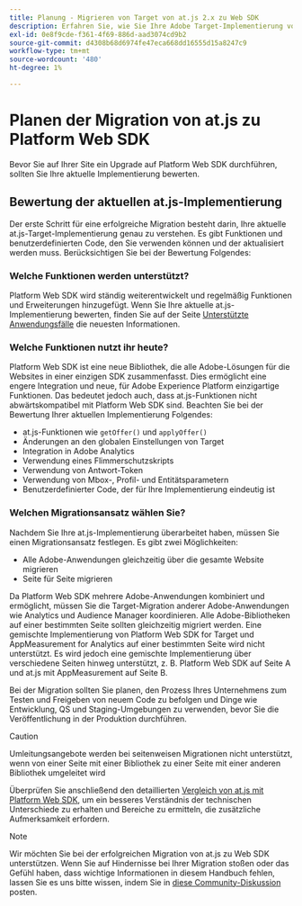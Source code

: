```yaml
---
title: Planung - Migrieren von Target von at.js 2.x zu Web SDK
description: Erfahren Sie, wie Sie Ihre Adobe Target-Implementierung von at.js 2.x auf Adobe Experience Platform Web SDK planen.
exl-id: 0e8f9cde-f361-4f69-886d-aad3074cd9b2
source-git-commit: d4308b68d6974fe47eca668dd16555d15a8247c9
workflow-type: tm+mt
source-wordcount: '480'
ht-degree: 1%

---
```


# Planen der Migration von at.js zu Platform Web SDK

Bevor Sie auf Ihrer Site ein Upgrade auf Platform Web SDK durchführen, sollten Sie Ihre aktuelle Implementierung bewerten.

## Bewertung der aktuellen at.js-Implementierung

Der erste Schritt für eine erfolgreiche Migration besteht darin, Ihre aktuelle at.js-Target-Implementierung genau zu verstehen. Es gibt Funktionen und benutzerdefinierten Code, den Sie verwenden können und der aktualisiert werden muss. Berücksichtigen Sie bei der Bewertung Folgendes:

### Welche Funktionen werden unterstützt?

Platform Web SDK wird ständig weiterentwickelt und regelmäßig Funktionen und Erweiterungen hinzugefügt. Wenn Sie Ihre aktuelle at.js-Implementierung bewerten, finden Sie auf der Seite [Unterstützte Anwendungsfälle](https://github.com/orgs/adobe/projects/18/views/1) die neuesten Informationen.

### Welche Funktionen nutzt ihr heute?

Platform Web SDK ist eine neue Bibliothek, die alle Adobe-Lösungen für die Websites in einer einzigen SDK zusammenfasst. Dies ermöglicht eine engere Integration und neue, für Adobe Experience Platform einzigartige Funktionen. Das bedeutet jedoch auch, dass at.js-Funktionen nicht abwärtskompatibel mit Platform Web SDK sind. Beachten Sie bei der Bewertung Ihrer aktuellen Implementierung Folgendes:

- at.js-Funktionen wie `getOffer()` und `applyOffer()`
- Änderungen an den globalen Einstellungen von Target
- Integration in Adobe Analytics
- Verwendung eines Flimmerschutzskripts
- Verwendung von Antwort-Token
- Verwendung von Mbox-, Profil- und Entitätsparametern
- Benutzerdefinierter Code, der für Ihre Implementierung eindeutig ist

### Welchen Migrationsansatz wählen Sie?

Nachdem Sie Ihre at.js-Implementierung überarbeitet haben, müssen Sie einen Migrationsansatz festlegen. Es gibt zwei Möglichkeiten:

- Alle Adobe-Anwendungen gleichzeitig über die gesamte Website migrieren
- Seite für Seite migrieren

Da Platform Web SDK mehrere Adobe-Anwendungen kombiniert und ermöglicht, müssen Sie die Target-Migration anderer Adobe-Anwendungen wie Analytics und Audience Manager koordinieren. Alle Adobe-Bibliotheken auf einer bestimmten Seite sollten gleichzeitig migriert werden. Eine gemischte Implementierung von Platform Web SDK for Target und AppMeasurement for Analytics auf einer bestimmten Seite wird nicht unterstützt. Es wird jedoch eine gemischte Implementierung über verschiedene Seiten hinweg unterstützt, z. B. Platform Web SDK auf Seite A und at.js mit AppMeasurement auf Seite B.

Bei der Migration sollten Sie planen, den Prozess Ihres Unternehmens zum Testen und Freigeben von neuem Code zu befolgen und Dinge wie Entwicklung, QS und Staging-Umgebungen zu verwenden, bevor Sie die Veröffentlichung in der Produktion durchführen.

>[!CAUTION]
>
>Umleitungsangebote werden bei seitenweisen Migrationen nicht unterstützt, wenn von einer Seite mit einer Bibliothek zu einer Seite mit einer anderen Bibliothek umgeleitet wird


Überprüfen Sie anschließend den detaillierten [Vergleich von at.js mit Platform Web SDK](detailed-comparison.md), um ein besseres Verständnis der technischen Unterschiede zu erhalten und Bereiche zu ermitteln, die zusätzliche Aufmerksamkeit erfordern.

>[!NOTE]
>
>Wir möchten Sie bei der erfolgreichen Migration von at.js zu Web SDK unterstützen. Wenn Sie auf Hindernisse bei Ihrer Migration stoßen oder das Gefühl haben, dass wichtige Informationen in diesem Handbuch fehlen, lassen Sie es uns bitte wissen, indem Sie in [diese Community-Diskussion](https://experienceleaguecommunities.adobe.com/t5/adobe-experience-platform-data/tutorial-discussion-migrate-target-from-at-js-to-web-sdk/m-p/575587?profile.language=de#M463) posten.
